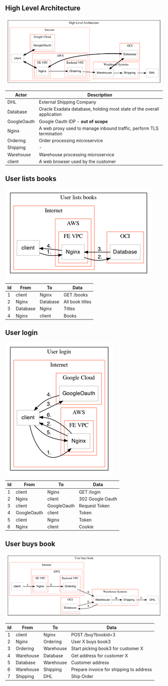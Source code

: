 ## High Level Architecture
![High Level Architecture](output/High%20Level%20Architecture.png)

| Actor | Description |
| --- | ---- |
| DHL | External Shipping Company |
| Database | Oracle Exadata database, holding most state of the overall application |
| GoogleOauth | Google Oauth IDP - **out of scope** |
| Nginx | A web proxy used to manage inbound traffic, perform TLS termination |
| Ordering | Order processing microservice |
| Shipping | - |
| Warehouse | Warehouse processing microservice |
| client | A web browser used by the customer |


## User lists books
![User lists books](output/User%20lists%20books.png)

| Id | From | To | Data |
| --- | ---- | --- | ---- |
| 1 | client | Nginx | GET /books |
| 2 | Nginx | Database | All book titles |
| 3 | Database | Nginx | Titles |
| 4 | Nginx | client | Books |


## User login
![User login](output/User%20login.png)

| Id | From | To | Data |
| --- | ---- | --- | ---- |
| 1 | client | Nginx | GET /login |
| 2 | Nginx | client | 302 Google Oauth |
| 3 | client | GoogleOauth | Request Token |
| 4 | GoogleOauth | client | Token |
| 5 | client | Nginx | Token |
| 6 | Nginx | client | Cookie |


## User buys book
![User buys book](output/User%20buys%20book.png)

| Id | From | To | Data |
| --- | ---- | --- | ---- |
| 1 | client | Nginx | POST /buy?bookid=3 |
| 2 | Nginx | Ordering | User X buys book3 |
| 3 | Ordering | Warehouse | Start picking book3 for customer X |
| 4 | Warehouse | Database | Get address for customer X |
| 5 | Database | Warehouse | Customer address |
| 6 | Warehouse | Shipping | Prepare invoice for shipping to address |
| 7 | Shipping | DHL | Ship Order |


